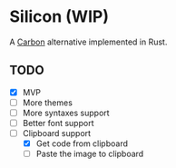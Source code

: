 # Silicon (WIP)

A [Carbon](https://github.com/dawnlabs/carbon) alternative implemented in Rust.

## TODO

- [x] MVP 
- [ ] More themes
- [ ] More syntaxes support
- [ ] Better font support
- [ ] Clipboard support
  - [x] Get code from clipboard
  - [ ] Paste the image to clipboard
